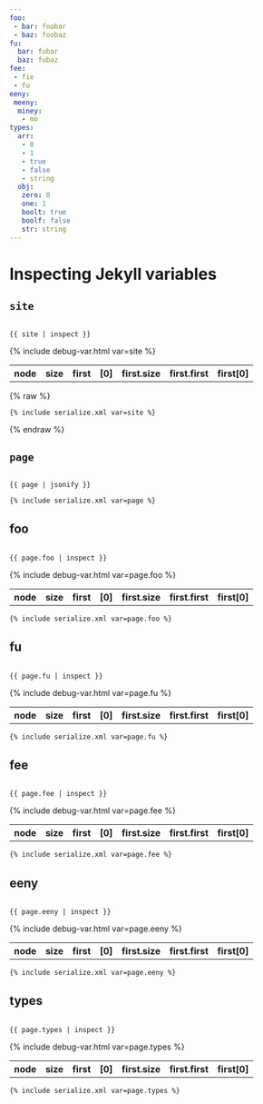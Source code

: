 ```yaml
---
foo:
 - bar: foobar
 - baz: foobaz
fu:
  bar: fubar
  baz: fubaz
fee:
 - fie
 - fo
eeny:
 meeny:
  miney:
   - mo
types:
  arr:
   - 0
   - 1
   - true
   - false
   - string
  obj:
   zero: 0
   one: 1
   boolt: true
   boolf: false
   str: string
---
```


<link rel="stylesheet" href="https://cdnjs.cloudflare.com/ajax/libs/highlight.js/11.9.0/styles/default.min.css">
<script src="https://cdnjs.cloudflare.com/ajax/libs/highlight.js/11.9.0/highlight.min.js"></script>

<!-- and it's easy to individually load additional languages -->
<script src="https://cdnjs.cloudflare.com/ajax/libs/highlight.js/11.9.0/languages/json.min.js"></script>
<script src="https://cdnjs.cloudflare.com/ajax/libs/highlight.js/11.9.0/languages/xml.min.js"></script>

<script>hljs.highlightAll();</script>

# Inspecting Jekyll variables

## `site`

<pre><code class="language-json">
{{ site | inspect }}
</code></pre>

<table>
 <tr>
  <th>node</th>
  <th>size</th>
  <th>first</th>
  <th>[0]</th>
  <th>first.size</th>
  <th>first.first</th>
  <th>first[0]</th>
 </tr>
{% include debug-var.html var=site %}
</table>

{% raw %}
``````xml
{% include serialize.xml var=site %}
``````
{% endraw %}

## `page`

<pre><code class="language-json">
{{ page | jsonify }}
</code></pre>

<!-- {% raw %}
<pre><code class="language-xml">
{% include serialize.xml var=page %}
</code></pre>
{% endraw %}-->
``````xml
{% include serialize.xml var=page %}
``````


## foo

<pre><code class="language-json">
{{ page.foo | inspect }}
</code></pre>

<table>
 <tr>
  <th>node</th>
  <th>size</th>
  <th>first</th>
  <th>[0]</th>
  <th>first.size</th>
  <th>first.first</th>
  <th>first[0]</th>
 </tr>
{% include debug-var.html var=page.foo %}
</table>

``````xml
{% include serialize.xml var=page.foo %}
``````

## fu
<pre><code class="language-json">
{{ page.fu | inspect }}
</code></pre>

<table>
 <tr>
  <th>node</th>
  <th>size</th>
  <th>first</th>
  <th>[0]</th>
  <th>first.size</th>
  <th>first.first</th>
  <th>first[0]</th>
 </tr>
{% include debug-var.html var=page.fu %}
</table>

``````xml
{% include serialize.xml var=page.fu %}
``````

## fee
<pre><code class="language-json">
{{ page.fee | inspect }}
</code></pre>

<table>
 <tr>
  <th>node</th>
  <th>size</th>
  <th>first</th>
  <th>[0]</th>
  <th>first.size</th>
  <th>first.first</th>
  <th>first[0]</th>
 </tr>
{% include debug-var.html var=page.fee %}
</table>

``````xml
{% include serialize.xml var=page.fee %}
``````


## eeny
<pre><code class="language-json">
{{ page.eeny | inspect }}
</code></pre>

<table>
 <tr>
  <th>node</th>
  <th>size</th>
  <th>first</th>
  <th>[0]</th>
  <th>first.size</th>
  <th>first.first</th>
  <th>first[0]</th>
 </tr>
{% include debug-var.html var=page.eeny %}
</table>

``````xml
{% include serialize.xml var=page.eeny %}
``````

## types
<pre><code class="language-json">
{{ page.types | inspect }}
</code></pre>

<table>
 <tr>
  <th>node</th>
  <th>size</th>
  <th>first</th>
  <th>[0]</th>
  <th>first.size</th>
  <th>first.first</th>
  <th>first[0]</th>
 </tr>
{% include debug-var.html var=page.types %}
</table>

``````xml
{% include serialize.xml var=page.types %}
``````
